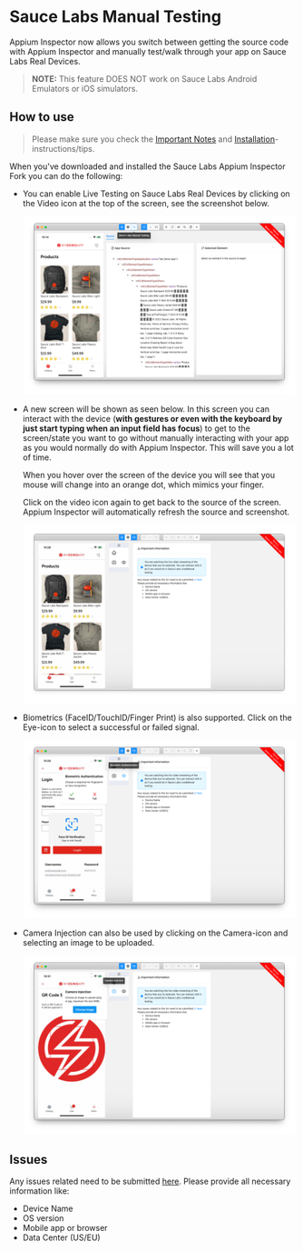 # Sauce Labs Manual Testing

Appium Inspector now allows you switch between getting the source code with Appium Inspector and manually test/walk through your app on Sauce Labs Real Devices.

> **NOTE:** This feature DOES NOT work on Sauce Labs Android Emulators or iOS simulators.

## How to use

> Please make sure you check the [Important Notes](https://github.com/saucelabs/appium-inspector-saucelabs#important-migration-notes) and [Installation](https://github.com/saucelabs/appium-inspector-saucelabs#installation)-instructions/tips.

When you've downloaded and installed the Sauce Labs Appium Inspector Fork you can do the following:

- You can enable Live Testing on Sauce Labs Real Devices by clicking on the Video icon at the top of the screen, see the screenshot below.

  ![Appium Inspector screenshot](./inspector-window-sauce.png)

- A new screen will be shown as seen below. In this screen you can interact with the device (**with gestures or even with the keyboard by just start typing when an input field has focus**) to get to the screen/state you want to go without manually interacting with your app as you would normally do with Appium Inspector. This will save you a lot of time.

  When you hover over the screen of the device you will see that you mouse will change into an orange dot, which mimics your finger.

  Click on the video icon again to get back to the source of the screen. Appium Inspector will automatically refresh the source and screenshot.

  ![Appium Inspector Sauce Manual Testing](./sauce-manual-testing.png)

- Biometrics (FaceID/TouchID/Finger Print) is also supported. Click on the Eye-icon to select a successful or failed signal.

  ![Appium Inspector Sauce Manual Testing](./sauce-manual-testing-biometrics.png)

- Camera Injection can also be used by clicking on the Camera-icon and selecting an image to be uploaded.

  ![Appium Inspector Sauce Manual Testing](./sauce-manual-testing-camera-injection.png)

## Issues

Any issues related need to be submitted [here](https://github.com/saucelabs/appium-inspector-saucelabs/issues). Please provide all necessary information like:

- Device Name
- OS version
- Mobile app or browser
- Data Center (US/EU)
